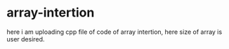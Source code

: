 # array-intertion 
here i am uploading cpp file of  code of array intertion,
here size of array is user desired.
